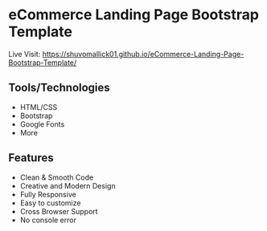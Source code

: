 # eCommerce Landing Page Bootstrap Template

Live Visit: https://shuvomallick01.github.io/eCommerce-Landing-Page-Bootstrap-Template/

## Tools/Technologies

- HTML/CSS
- Bootstrap
- Google Fonts
- More

## Features

- Clean & Smooth Code
- Creative and Modern Design
- Fully Responsive
- Easy to customize
- Cross Browser Support
- No console error
